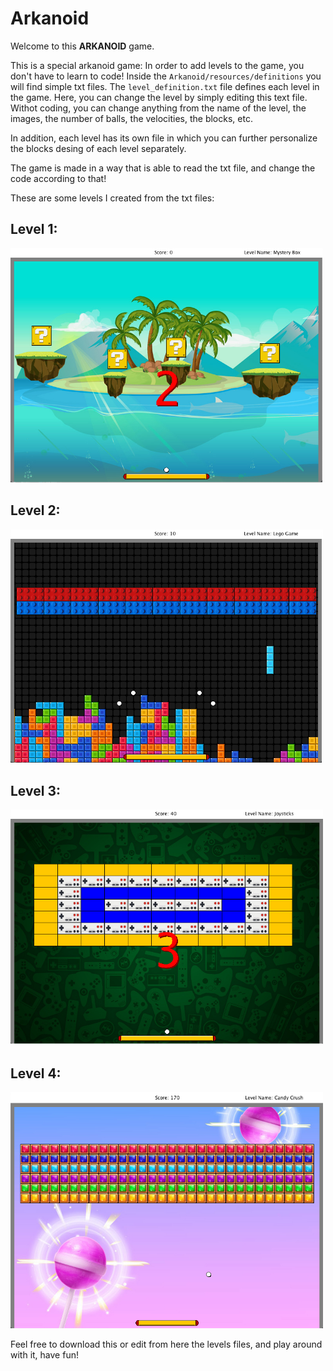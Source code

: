 # Arkanoid

Welcome to this **ARKANOID** game.

This is a special arkanoid game:
In order to add levels to the game, you don't have to learn to code! Inside the `Arkanoid/resources/definitions` you will find simple txt files. 
The `level_definition.txt` file defines each level in the game. Here, you can change the level by simply editing this text file. 
Withot coding, you can change anything from the name of the level, the images, the number of balls, the velocities, the blocks, etc. 

In addition, each level has its own file in which you can further personalize the blocks desing of each level separately. 

The game is made in a way that is able to read the txt file, and change the code according to that!

These are some levels I created from the txt files:

## Level 1:
<img src="screenshots/1.png" width="500"/>

## Level 2:
<img src="screenshots/2.png" width="500"/>

## Level 3:
<img src="screenshots/3.png" width="500"/>

## Level 4:
<img src="screenshots/4.png" width="500"/>


Feel free to download this or edit from here the levels files, and play around with it, have fun! 
